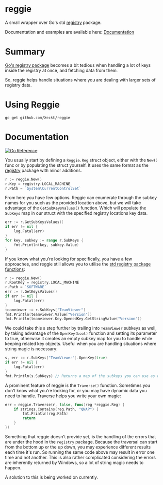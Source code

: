 # reggie
A small wrapper over Go's std [registry](https://pkg.go.dev/golang.org/x/sys/windows/registry) package.

Documentation and examples are available here: [Documentation](#Documentation)
# Summary
[Go's registry package](https://pkg.go.dev/golang.org/x/sys/windows/registry) becomes a bit tedious when handling
a lot of keys inside the registry at once, and fetching data from them. 

So, reggie helps handle situations where you are dealing with larger sets of registry data.

# Using Reggie
```
go get github.com/Xeckt/reggie
```

# Documentation
[![Go Reference](https://pkg.go.dev/badge/pkg.go.dev/github.com/Xeckt/reggie.svg)](https://pkg.go.dev/github.com/Xeckt/reggie)

You usually start by defining a `Reggie.Reg` struct object, either with the `New()` func or by populating the struct yourself.
It uses the same format as the [registry](https://pkg.go.dev/golang.org/x/sys/windows/registry) package with minor additions.
```go
r := reggie.New()
r.Key = registry.LOCAL_MACHINE
r.Path = `System\CurrentControlSet`
```
From here you have few options. Reggie can enumerate through the subkey names for you such as the provided location above, but we will take advantage
of the `GetSubKeysValues()` function. Which will populate the `SubKeys` map in our struct with the specified registry locations
key data.
```go
err := r.GetSubKeysValues()
if err != nil {
	log.Fatal(err)
}
for key, subkey := range r.SubKeys {
    fmt.Println(key, subkey.Value)
}
```
If you know what you're looking for specifically, you have a few approaches, and reggie still allows you to utilise the [std registry package functions](https://pkg.go.dev/golang.org/x/sys/windows/registry):
```go
r := reggie.New()
r.RootKey = registry.LOCAL_MACHINE
r.Path = `SOFTWARE`
err := r.GetKeysValues()
if err != nil {
	log.Fatal(err)
}
teamviewer := r.SubKeys["TeamViewer"]
fmt.Println(teamviewer.Value["Version"])
fmt.Println(teamviewer.Key.OpenedKey.GetStringValue("Version"))
```
We could take this a step further by trailing into `TeamViewer` subkeys as well, by taking advantage of the `OpenKey(bool)` function
and setting its parameter to true, otherwise it creates an empty subkey map for you to handle while keeping related key objects. Useful when you are
handling situations where string magic is necessary:
```go
s, err := r.SubKeys["TeamViewer"].OpenKey(true)
if err != nil {
	log.Fatal(err)
}
fmt.Println(s.SubKeys) // Returns a map of the subkeys you can use as normal registry.Key objects
```
A prominent feature of reggie is the `Traverse()` function. Sometimes you don't know what you're looking for, or you may have dynamic
data you need to handle. Traverse helps you write your own magic:
```go
err = reggie.Traverse(r, false, func(reg *reggie.Reg) {
	if strings.Contains(reg.Path, "QNAP") {
		fmt.Println(reg.Path)
		return
	}
})
```
Something that reggie doesn't provide yet, is the handling of the errors that are under the hood in the `registry` package. Because the traversal can start
from the bottom up or the up down, you may experience different results each time it's run. So running the same code above may result in error one time and not another. 
This is also rather complicated considering the errors are inherently returned by Windows, so a lot of string magic needs to happen.

A solution to this is being worked on currently.